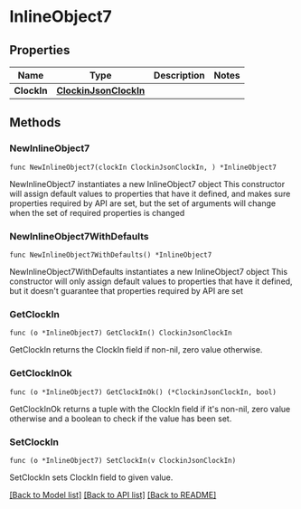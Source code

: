 # InlineObject7

## Properties

Name | Type | Description | Notes
------------ | ------------- | ------------- | -------------
**ClockIn** | [**ClockinJsonClockIn**](ClockinJsonClockIn.md) |  | 

## Methods

### NewInlineObject7

`func NewInlineObject7(clockIn ClockinJsonClockIn, ) *InlineObject7`

NewInlineObject7 instantiates a new InlineObject7 object
This constructor will assign default values to properties that have it defined,
and makes sure properties required by API are set, but the set of arguments
will change when the set of required properties is changed

### NewInlineObject7WithDefaults

`func NewInlineObject7WithDefaults() *InlineObject7`

NewInlineObject7WithDefaults instantiates a new InlineObject7 object
This constructor will only assign default values to properties that have it defined,
but it doesn't guarantee that properties required by API are set

### GetClockIn

`func (o *InlineObject7) GetClockIn() ClockinJsonClockIn`

GetClockIn returns the ClockIn field if non-nil, zero value otherwise.

### GetClockInOk

`func (o *InlineObject7) GetClockInOk() (*ClockinJsonClockIn, bool)`

GetClockInOk returns a tuple with the ClockIn field if it's non-nil, zero value otherwise
and a boolean to check if the value has been set.

### SetClockIn

`func (o *InlineObject7) SetClockIn(v ClockinJsonClockIn)`

SetClockIn sets ClockIn field to given value.



[[Back to Model list]](../README.md#documentation-for-models) [[Back to API list]](../README.md#documentation-for-api-endpoints) [[Back to README]](../README.md)


